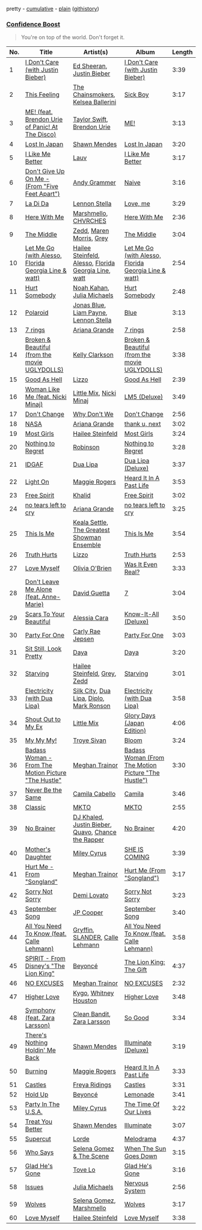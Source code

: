 pretty - [cumulative](https://github.com/mackorone/spotify-playlist-archive/blob/master/playlists/cumulative/Confidence%20Boost.md) - [plain](https://github.com/mackorone/spotify-playlist-archive/blob/master/playlists/plain/37i9dQZF1DX4fpCWaHOned) ([githistory](https://github.githistory.xyz/mackorone/spotify-playlist-archive/blob/master/playlists/plain/37i9dQZF1DX4fpCWaHOned))

### [Confidence Boost](https://open.spotify.com/playlist/37i9dQZF1DX4fpCWaHOned)

> You're on top of the world. Don't forget it.

| No. | Title | Artist(s) | Album | Length |
|---|---|---|---|---|
| 1 | [I Don't Care (with Justin Bieber)](https://open.spotify.com/track/3HVWdVOQ0ZA45FuZGSfvns) | [Ed Sheeran](https://open.spotify.com/artist/6eUKZXaKkcviH0Ku9w2n3V), [Justin Bieber](https://open.spotify.com/artist/1uNFoZAHBGtllmzznpCI3s) | [I Don't Care (with Justin Bieber)](https://open.spotify.com/album/5Nux7ozBJ5KJ02QYWwrneR) | 3:39 |
| 2 | [This Feeling](https://open.spotify.com/track/4NBTZtAt1F13VvlSKe6KTl) | [The Chainsmokers](https://open.spotify.com/artist/69GGBxA162lTqCwzJG5jLp), [Kelsea Ballerini](https://open.spotify.com/artist/3RqBeV12Tt7A8xH3zBDDUF) | [Sick Boy](https://open.spotify.com/album/6ZvDJs17O3woQirttKRYCG) | 3:17 |
| 3 | [ME! (feat. Brendon Urie of Panic! At The Disco)](https://open.spotify.com/track/4Sib57MmYGJzSvkW84jTwh) | [Taylor Swift](https://open.spotify.com/artist/06HL4z0CvFAxyc27GXpf02), [Brendon Urie](https://open.spotify.com/artist/6eYFryfcEu3QSq59D62wZQ) | [ME!](https://open.spotify.com/album/0WGakTFs8cnggcYsHjIhgy) | 3:13 |
| 4 | [Lost In Japan](https://open.spotify.com/track/7wvYmO5QscgIDDT0eNwbYX) | [Shawn Mendes](https://open.spotify.com/artist/7n2wHs1TKAczGzO7Dd2rGr) | [Lost In Japan](https://open.spotify.com/album/5fO4XvsuL6yeWquLaWXZOK) | 3:20 |
| 5 | [I Like Me Better](https://open.spotify.com/track/1wjzFQodRWrPcQ0AnYnvQ9) | [Lauv](https://open.spotify.com/artist/5JZ7CnR6gTvEMKX4g70Amv) | [I Like Me Better](https://open.spotify.com/album/7l6fTSFvlumnPFpOSrbnDV) | 3:17 |
| 6 | [Don't Give Up On Me - (From "Five Feet Apart")](https://open.spotify.com/track/5A3fPy30SN2wuzrahpcxvV) | [Andy Grammer](https://open.spotify.com/artist/2oX42qP5ineK3hrhBECLmj) | [Naive](https://open.spotify.com/album/20mlgqmD6YJwkNuAfLRcDC) | 3:16 |
| 7 | [La Di Da](https://open.spotify.com/track/2YyvWje3cEYyqgYhNUIaBJ) | [Lennon Stella](https://open.spotify.com/artist/1cZQSpDsxgKIX2yW5OR9Ot) | [Love, me](https://open.spotify.com/album/3OIuzwZjpwUwyvFhSHYjj6) | 3:29 |
| 8 | [Here With Me](https://open.spotify.com/track/5icOoE6VgqFKohjWWNp0Ac) | [Marshmello](https://open.spotify.com/artist/64KEffDW9EtZ1y2vBYgq8T), [CHVRCHES](https://open.spotify.com/artist/3CjlHNtplJyTf9npxaPl5w) | [Here With Me](https://open.spotify.com/album/6NHS3hV16MZyfcp0nSHdrd) | 2:36 |
| 9 | [The Middle](https://open.spotify.com/track/09IStsImFySgyp0pIQdqAc) | [Zedd](https://open.spotify.com/artist/2qxJFvFYMEDqd7ui6kSAcq), [Maren Morris](https://open.spotify.com/artist/6WY7D3jk8zTrHtmkqqo5GI), [Grey](https://open.spotify.com/artist/4lDBihdpMlOalxy1jkUbPl) | [The Middle](https://open.spotify.com/album/7nEiwcUSwycvC77kZ9ub7c) | 3:04 |
| 10 | [Let Me Go (with Alesso, Florida Georgia Line & watt)](https://open.spotify.com/track/5AEtlRudpgdT5FtNiuly6Y) | [Hailee Steinfeld](https://open.spotify.com/artist/5p7f24Rk5HkUZsaS3BLG5F), [Alesso](https://open.spotify.com/artist/4AVFqumd2ogHFlRbKIjp1t), [Florida Georgia Line](https://open.spotify.com/artist/3b8QkneNDz4JHKKKlLgYZg), [watt](https://open.spotify.com/artist/4olE3I5QU0dvSR7LIpqTXc) | [Let Me Go (with Alesso, Florida Georgia Line & watt)](https://open.spotify.com/album/4s5AbPXAxSCC62EWb1ZTqU) | 2:54 |
| 11 | [Hurt Somebody](https://open.spotify.com/track/7apizLyhMRutg3ccXvr2qv) | [Noah Kahan](https://open.spotify.com/artist/2RQXRUsr4IW1f3mKyKsy4B), [Julia Michaels](https://open.spotify.com/artist/0ZED1XzwlLHW4ZaG4lOT6m) | [Hurt Somebody](https://open.spotify.com/album/4tpVFjYKSR6ivXVK5YXEc4) | 2:48 |
| 12 | [Polaroid](https://open.spotify.com/track/6XqvFyJGdUD5IWee02ARKU) | [Jonas Blue](https://open.spotify.com/artist/1HBjj22wzbscIZ9sEb5dyf), [Liam Payne](https://open.spotify.com/artist/5pUo3fmmHT8bhCyHE52hA6), [Lennon Stella](https://open.spotify.com/artist/1cZQSpDsxgKIX2yW5OR9Ot) | [Blue](https://open.spotify.com/album/6x8gRx7RDvPckYBzPodW8w) | 3:13 |
| 13 | [7 rings](https://open.spotify.com/track/14msK75pk3pA33pzPVNtBF) | [Ariana Grande](https://open.spotify.com/artist/66CXWjxzNUsdJxJ2JdwvnR) | [7 rings](https://open.spotify.com/album/03D36t8ODrA8ATvoTStU9P) | 2:58 |
| 14 | [Broken & Beautiful (from the movie UGLYDOLLS)](https://open.spotify.com/track/1Y9cAYTmyWJCcmfqdG2I29) | [Kelly Clarkson](https://open.spotify.com/artist/3BmGtnKgCSGYIUhmivXKWX) | [Broken & Beautiful (from the movie UGLYDOLLS)](https://open.spotify.com/album/5UHs9Jq0Vy5E3eUdkgcZvj) | 3:38 |
| 15 | [Good As Hell](https://open.spotify.com/track/6uAm7pG66O1XesXS9bpHSF) | [Lizzo](https://open.spotify.com/artist/56oDRnqbIiwx4mymNEv7dS) | [Good As Hell](https://open.spotify.com/album/5PMpdvn38HScK6IuLniRep) | 2:39 |
| 16 | [Woman Like Me (feat. Nicki Minaj)](https://open.spotify.com/track/222B3aljXx6fFwKmFjuBED) | [Little Mix](https://open.spotify.com/artist/3e7awlrlDSwF3iM0WBjGMp), [Nicki Minaj](https://open.spotify.com/artist/0hCNtLu0JehylgoiP8L4Gh) | [LM5 (Deluxe)](https://open.spotify.com/album/7Ho8gAx4haSxv1eFLQwvTj) | 3:49 |
| 17 | [Don't Change](https://open.spotify.com/track/5GGEJhZ5xjbU7UhSlipuoq) | [Why Don't We](https://open.spotify.com/artist/2jnIB6XdLvnJUeNTy5A0J2) | [Don't Change](https://open.spotify.com/album/5rlKJhkECAntycMYdPqe5v) | 2:56 |
| 18 | [NASA](https://open.spotify.com/track/4uTvPEr01pjTbZgl7jcKBD) | [Ariana Grande](https://open.spotify.com/artist/66CXWjxzNUsdJxJ2JdwvnR) | [thank u, next](https://open.spotify.com/album/2fYhqwDWXjbpjaIJPEfKFw) | 3:02 |
| 19 | [Most Girls](https://open.spotify.com/track/10GJQkjRJcZhGTLagFOC62) | [Hailee Steinfeld](https://open.spotify.com/artist/5p7f24Rk5HkUZsaS3BLG5F) | [Most Girls](https://open.spotify.com/album/4w5LxfyoOPHkGJZrco1UT5) | 3:24 |
| 20 | [Nothing to Regret](https://open.spotify.com/track/3C2xQqHVkhA1Ht17SzPRke) | [Robinson](https://open.spotify.com/artist/38CvLGTsjtoloDgv3OKQp8) | [Nothing to Regret](https://open.spotify.com/album/4UreP5hWmaXUj0b6IoKGTj) | 3:28 |
| 21 | [IDGAF](https://open.spotify.com/track/76cy1WJvNGJTj78UqeA5zr) | [Dua Lipa](https://open.spotify.com/artist/6M2wZ9GZgrQXHCFfjv46we) | [Dua Lipa (Deluxe)](https://open.spotify.com/album/01sfgrNbnnPUEyz6GZYlt9) | 3:37 |
| 22 | [Light On](https://open.spotify.com/track/6UnCGAEmrbGIOSmGRZQ1M2) | [Maggie Rogers](https://open.spotify.com/artist/4NZvixzsSefsNiIqXn0NDe) | [Heard It In A Past Life](https://open.spotify.com/album/5AHWNPo3gllDmixgAoFru4) | 3:53 |
| 23 | [Free Spirit](https://open.spotify.com/track/2kAIpGWnlFLQh48iut6Zzq) | [Khalid](https://open.spotify.com/artist/6LuN9FCkKOj5PcnpouEgny) | [Free Spirit](https://open.spotify.com/album/6KT8x5oqZJl9CcnM66hddo) | 3:02 |
| 24 | [no tears left to cry](https://open.spotify.com/track/5SxkdsY1ufZzoq9iXceLw9) | [Ariana Grande](https://open.spotify.com/artist/66CXWjxzNUsdJxJ2JdwvnR) | [no tears left to cry](https://open.spotify.com/album/2AkKk7DFnT2IV1gPcq7RCQ) | 3:25 |
| 25 | [This Is Me](https://open.spotify.com/track/2xGjteMU3E1tkEPVFBO08U) | [Keala Settle](https://open.spotify.com/artist/7HV2RI2qNug4EcQqLbCAKS), [The Greatest Showman Ensemble](https://open.spotify.com/artist/63nv0hWWDob56Rk8GlNpN8) | [This Is Me](https://open.spotify.com/album/7zeegKviS9AGeoEenSdO6I) | 3:54 |
| 26 | [Truth Hurts](https://open.spotify.com/track/5Qel1sTrU4LM8HlJSPT2jd) | [Lizzo](https://open.spotify.com/artist/56oDRnqbIiwx4mymNEv7dS) | [Truth Hurts](https://open.spotify.com/album/2L3ODMVHArfJGWglDH9ktx) | 2:53 |
| 27 | [Love Myself](https://open.spotify.com/track/36y5E5cxFbz6xU8UqT7Iv7) | [Olivia O'Brien](https://open.spotify.com/artist/1QRj3hoop9Mv5VvHQkwPEp) | [Was It Even Real?](https://open.spotify.com/album/6UNHnZrpLH56Bk5okVGlI2) | 3:33 |
| 28 | [Don't Leave Me Alone (feat. Anne-Marie)](https://open.spotify.com/track/4uZBBwJwTJeL3Swlk2ufLr) | [David Guetta](https://open.spotify.com/artist/1Cs0zKBU1kc0i8ypK3B9ai) | [7](https://open.spotify.com/album/2Sq9AIsIrad2GygwB6QLPt) | 3:04 |
| 29 | [Scars To Your Beautiful](https://open.spotify.com/track/0prNGof3XqfTvNDxHonvdK) | [Alessia Cara](https://open.spotify.com/artist/2wUjUUtkb5lvLKcGKsKqsR) | [Know-It-All (Deluxe)](https://open.spotify.com/album/3rDbA12I5duZnlwakqDdZa) | 3:50 |
| 30 | [Party For One](https://open.spotify.com/track/39YLC6osLe9btq1vpsDglx) | [Carly Rae Jepsen](https://open.spotify.com/artist/6sFIWsNpZYqfjUpaCgueju) | [Party For One](https://open.spotify.com/album/0VrkeLZkbWgMEIsgCLKxjy) | 3:03 |
| 31 | [Sit Still, Look Pretty](https://open.spotify.com/track/1sSNWjLtY4GwyhqAwAnPD9) | [Daya](https://open.spotify.com/artist/6Dd3NScHWwnW6obMFbl1BH) | [Daya](https://open.spotify.com/album/5qklOJdg6WTDIZc6W1YjDQ) | 3:20 |
| 32 | [Starving](https://open.spotify.com/track/4Ce37cRWvM1vIGGynKcs22) | [Hailee Steinfeld](https://open.spotify.com/artist/5p7f24Rk5HkUZsaS3BLG5F), [Grey](https://open.spotify.com/artist/4lDBihdpMlOalxy1jkUbPl), [Zedd](https://open.spotify.com/artist/2qxJFvFYMEDqd7ui6kSAcq) | [Starving](https://open.spotify.com/album/18pR217SWwBjODSRWFBw0I) | 3:01 |
| 33 | [Electricity (with Dua Lipa)](https://open.spotify.com/track/5N4erncE7kuUccm7zEmwzk) | [Silk City](https://open.spotify.com/artist/2X97ZAqRKRMYFIDqtvGgGc), [Dua Lipa](https://open.spotify.com/artist/6M2wZ9GZgrQXHCFfjv46we), [Diplo](https://open.spotify.com/artist/5fMUXHkw8R8eOP2RNVYEZX), [Mark Ronson](https://open.spotify.com/artist/3hv9jJF3adDNsBSIQDqcjp) | [Electricity (with Dua Lipa)](https://open.spotify.com/album/429B3se6xtZuvblNnS2iy7) | 3:58 |
| 34 | [Shout Out to My Ex](https://open.spotify.com/track/2OtCtGugQwH066hxpaRNwU) | [Little Mix](https://open.spotify.com/artist/3e7awlrlDSwF3iM0WBjGMp) | [Glory Days (Japan Edition)](https://open.spotify.com/album/0RMQdlNV30FXU7hCtx2Lxo) | 4:06 |
| 35 | [My My My!](https://open.spotify.com/track/4NiehSBQthimPzRsVeOgCT) | [Troye Sivan](https://open.spotify.com/artist/3WGpXCj9YhhfX11TToZcXP) | [Bloom](https://open.spotify.com/album/3MYJYd73u0SatCnRVvRJ3M) | 3:24 |
| 36 | [Badass Woman - From The Motion Picture "The Hustle"](https://open.spotify.com/track/5Glf3tBr73L1fbO9u4pL7r) | [Meghan Trainor](https://open.spotify.com/artist/6JL8zeS1NmiOftqZTRgdTz) | [Badass Woman (From The Motion Picture "The Hustle")](https://open.spotify.com/album/3Tc9tsOEotcIxR8SPW1dxC) | 3:30 |
| 37 | [Never Be the Same](https://open.spotify.com/track/4eWQlBRaTjPPUlzacqEeoQ) | [Camila Cabello](https://open.spotify.com/artist/4nDoRrQiYLoBzwC5BhVJzF) | [Camila](https://open.spotify.com/album/2vD3zSQr8hNlg0obNel4TE) | 3:46 |
| 38 | [Classic](https://open.spotify.com/track/2Dz8KeCYs9awlwUJStJlmh) | [MKTO](https://open.spotify.com/artist/2l35CQqtYRh3d8ZIiBep4v) | [MKTO](https://open.spotify.com/album/6hcPm6dCD58O5UI6xv019r) | 2:55 |
| 39 | [No Brainer](https://open.spotify.com/track/5WvAo7DNuPRmk4APhdPzi8) | [DJ Khaled](https://open.spotify.com/artist/0QHgL1lAIqAw0HtD7YldmP), [Justin Bieber](https://open.spotify.com/artist/1uNFoZAHBGtllmzznpCI3s), [Quavo](https://open.spotify.com/artist/0VRj0yCOv2FXJNP47XQnx5), [Chance the Rapper](https://open.spotify.com/artist/1anyVhU62p31KFi8MEzkbf) | [No Brainer](https://open.spotify.com/album/02drHFQa59AoJWU6DXSSjd) | 4:20 |
| 40 | [Mother's Daughter](https://open.spotify.com/track/2WyRfGeHo97VC5mP1BBSzr) | [Miley Cyrus](https://open.spotify.com/artist/5YGY8feqx7naU7z4HrwZM6) | [SHE IS COMING](https://open.spotify.com/album/7M4YAXOOg1XbWx03jg7t62) | 3:39 |
| 41 | [Hurt Me - From "Songland"](https://open.spotify.com/track/1zHmzN75pKHflokUGZh7sA) | [Meghan Trainor](https://open.spotify.com/artist/6JL8zeS1NmiOftqZTRgdTz) | [Hurt Me (From "Songland")](https://open.spotify.com/album/4YP60BnlLCXFtfKun5GBje) | 3:17 |
| 42 | [Sorry Not Sorry](https://open.spotify.com/track/743mWMRgafToEUJriLLgkg) | [Demi Lovato](https://open.spotify.com/artist/6S2OmqARrzebs0tKUEyXyp) | [Sorry Not Sorry](https://open.spotify.com/album/4F9qhR8q77ETXm6aYKBS4Z) | 3:23 |
| 43 | [September Song](https://open.spotify.com/track/0DNk7lEqDGCN6nDD0H8emF) | [JP Cooper](https://open.spotify.com/artist/4kYGAK2zu9EAomwj3hXkXy) | [September Song](https://open.spotify.com/album/40PaaOKOVwF9swMptjaR9k) | 3:40 |
| 44 | [All You Need To Know (feat. Calle Lehmann)](https://open.spotify.com/track/4Gcv5SsxnQWpmOnUI19EJk) | [Gryffin](https://open.spotify.com/artist/2ZRQcIgzPCVaT9XKhXZIzh), [SLANDER](https://open.spotify.com/artist/20DZAfCuP1TKZl5KcY7z3Q), [Calle Lehmann](https://open.spotify.com/artist/2QeNM65b7IWvK4Ofcqz8cm) | [All You Need To Know (feat. Calle Lehmann)](https://open.spotify.com/album/0xLM3GiU0ZSstvhmeV0hmf) | 3:58 |
| 45 | [SPIRIT - From Disney's "The Lion King"](https://open.spotify.com/track/6ucmgsair6pvRYfwgvI6e0) | [Beyoncé](https://open.spotify.com/artist/6vWDO969PvNqNYHIOW5v0m) | [The Lion King: The Gift](https://open.spotify.com/album/552zi1M53PQAX5OH4FIdTx) | 4:37 |
| 46 | [NO EXCUSES](https://open.spotify.com/track/7fCNUWi6uflDTQ08srxMZk) | [Meghan Trainor](https://open.spotify.com/artist/6JL8zeS1NmiOftqZTRgdTz) | [NO EXCUSES](https://open.spotify.com/album/4qq2wMyCT0xIFiO9MkUWOW) | 2:32 |
| 47 | [Higher Love](https://open.spotify.com/track/6oJ6le65B3SEqPwMRNXWjY) | [Kygo](https://open.spotify.com/artist/23fqKkggKUBHNkbKtXEls4), [Whitney Houston](https://open.spotify.com/artist/6XpaIBNiVzIetEPCWDvAFP) | [Higher Love](https://open.spotify.com/album/4wquJImu8RtyEuDtIAsfcE) | 3:48 |
| 48 | [Symphony (feat. Zara Larsson)](https://open.spotify.com/track/4SPLWgCPoKwULz2UTM8TKg) | [Clean Bandit](https://open.spotify.com/artist/6MDME20pz9RveH9rEXvrOM), [Zara Larsson](https://open.spotify.com/artist/1Xylc3o4UrD53lo9CvFvVg) | [So Good](https://open.spotify.com/album/5YLRVHDVRw3QqWbeTGpC5B) | 3:34 |
| 49 | [There's Nothing Holdin' Me Back](https://open.spotify.com/track/79cuOz3SPQTuFrp8WgftAu) | [Shawn Mendes](https://open.spotify.com/artist/7n2wHs1TKAczGzO7Dd2rGr) | [Illuminate (Deluxe)](https://open.spotify.com/album/5yYFrOnqG8cEciKnsxHz2r) | 3:19 |
| 50 | [Burning](https://open.spotify.com/track/68vxG1i6RSmrsY9mRdqDgG) | [Maggie Rogers](https://open.spotify.com/artist/4NZvixzsSefsNiIqXn0NDe) | [Heard It In A Past Life](https://open.spotify.com/album/5AHWNPo3gllDmixgAoFru4) | 3:33 |
| 51 | [Castles](https://open.spotify.com/track/23zzZpPotrX7adSotiOvtP) | [Freya Ridings](https://open.spotify.com/artist/5pDjmC5mRl7vDJhsjVwNfk) | [Castles](https://open.spotify.com/album/7jWoG1j20gL7p51DFyhPXb) | 3:31 |
| 52 | [Hold Up](https://open.spotify.com/track/0rzNMzZsubFcXSEh7dnem7) | [Beyoncé](https://open.spotify.com/artist/6vWDO969PvNqNYHIOW5v0m) | [Lemonade](https://open.spotify.com/album/7dK54iZuOxXFarGhXwEXfF) | 3:41 |
| 53 | [Party In The U.S.A.](https://open.spotify.com/track/5Q0Nhxo0l2bP3pNjpGJwV1) | [Miley Cyrus](https://open.spotify.com/artist/5YGY8feqx7naU7z4HrwZM6) | [The Time Of Our Lives](https://open.spotify.com/album/64aKkqxc3Ur2LYIKeS5osS) | 3:22 |
| 54 | [Treat You Better](https://open.spotify.com/track/3QGsuHI8jO1Rx4JWLUh9jd) | [Shawn Mendes](https://open.spotify.com/artist/7n2wHs1TKAczGzO7Dd2rGr) | [Illuminate](https://open.spotify.com/album/1ne2D0NxoGyZd31gAM4HNd) | 3:07 |
| 55 | [Supercut](https://open.spotify.com/track/6IIcLzR05sN1gk4ngzz7Kk) | [Lorde](https://open.spotify.com/artist/163tK9Wjr9P9DmM0AVK7lm) | [Melodrama](https://open.spotify.com/album/4oCGmYsAQOWt2ACWTpNUU6) | 4:37 |
| 56 | [Who Says](https://open.spotify.com/track/3TcL0dyCMyr0kyTTc4NLgI) | [Selena Gomez & The Scene](https://open.spotify.com/artist/6dJeKm76NjfXBNTpHmOhfO) | [When The Sun Goes Down](https://open.spotify.com/album/49yHvRh1cOfLcEKukEP7Ox) | 3:15 |
| 57 | [Glad He's Gone](https://open.spotify.com/track/6aIAuKNU8JlVaTmoCYYN6U) | [Tove Lo](https://open.spotify.com/artist/4NHQUGzhtTLFvgF5SZesLK) | [Glad He's Gone](https://open.spotify.com/album/4XpTyLPAuao2zSsN6WGR94) | 3:16 |
| 58 | [Issues](https://open.spotify.com/track/7vu0JkJh0ldukEYbTVcqd0) | [Julia Michaels](https://open.spotify.com/artist/0ZED1XzwlLHW4ZaG4lOT6m) | [Nervous System](https://open.spotify.com/album/1qyjZGIeeLJlXbYWuoloWj) | 2:56 |
| 59 | [Wolves](https://open.spotify.com/track/0tBbt8CrmxbjRP0pueQkyU) | [Selena Gomez](https://open.spotify.com/artist/0C8ZW7ezQVs4URX5aX7Kqx), [Marshmello](https://open.spotify.com/artist/64KEffDW9EtZ1y2vBYgq8T) | [Wolves](https://open.spotify.com/album/5gQZvWM1o8NkQndueJtZcP) | 3:17 |
| 60 | [Love Myself](https://open.spotify.com/track/0xCmwofyCiXdhoBsMSNj2w) | [Hailee Steinfeld](https://open.spotify.com/artist/5p7f24Rk5HkUZsaS3BLG5F) | [Love Myself](https://open.spotify.com/album/7IOGGleQTdhE3TVCb9vMzt) | 3:38 |
